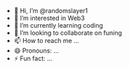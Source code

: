 - 👋 Hi, I’m @randomslayer1
- 👀 I’m interested in Web3
- 🌱 I’m currently learning coding
- 💞️ I’m looking to collaborate on funing
- 📫 How to reach me ...
- 😄 Pronouns: ...
- ⚡ Fun fact: ...

<!---
randomslayer1/randomslayer1 is a ✨ special ✨ repository because its `README.md` (this file) appears on your GitHub profile.
You can click the Preview link to take a look at your changes.
--->
